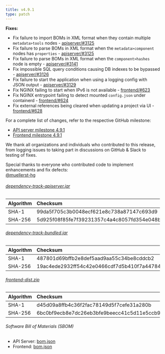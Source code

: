 ```yaml
---
title: v4.9.1
type: patch
---
```


**Fixes:**

* Fix failure to import BOMs in XML format when they contain multiple `metadata>tools` nodes - [apiserver/#3125]
* Fix failure to parse BOMs in XML format when the `metadata>component` nodes has `properties` - [apiserver/#3125]
* Fix failure to parse BOMs in XML format when the `component>hashes` node is empty - [apiserver/#3141]
* Fix impossible SQL query conditions causing DB indexes to be bypassed - [apiserver/#3126]
* Fix failure to start the application when using a logging config with JSON output - [apiserver/#3129]
* Fix NGINX failing to start when IPv6 is not available - [frontend/#623]
* Fix NGINX entrypoint failing to detect mounted `config.json` under containerd - [frontend/#624]
* Fix external references being cleared when updating a project via UI - [frontend/#628]

For a complete list of changes, refer to the respective GitHub milestone:

* [API server milestone 4.9.1](https://github.com/DependencyTrack/dependency-track/milestone/34?closed=1)
* [Frontend milestone 4.9.1](https://github.com/DependencyTrack/frontend/milestone/17?closed=1)

We thank all organizations and individuals who contributed to this release, from logging issues to taking part in discussions on GitHub & Slack to testing of fixes.

Special thanks to everyone who contributed code to implement enhancements and fix defects:  
[@muellerst-hg]

###### [dependency-track-apiserver.jar](https://github.com/DependencyTrack/dependency-track/releases/download/4.9.1/dependency-track-apiserver.jar)

| Algorithm | Checksum                                                         |
|:----------|:-----------------------------------------------------------------|
| SHA-1     | 99da5f705c3b0048ecf621e8c738a87147c693d9                         |
| SHA-256   | 5d925f08f85fe7f39231357c4a4c8057fd354e048b7c9407efb20af78033ecec |

###### [dependency-track-bundled.jar](https://github.com/DependencyTrack/dependency-track/releases/download/4.9.1/dependency-track-bundled.jar)

| Algorithm | Checksum                                                         |
|:----------|:-----------------------------------------------------------------|
| SHA-1     | 487801d69bffb2e8def5aad9aa55c34be8cddcb2                         |
| SHA-256   | 19ac4ede2932ff54c42e0466cdf7d5b410f7a44784562f237fc5b4b8891a8dc8 |

###### [frontend-dist.zip](https://github.com/DependencyTrack/frontend/releases/download/4.9.1/frontend-dist.zip)

| Algorithm | Checksum                                                         |
|:----------|:-----------------------------------------------------------------|
| SHA-1     | d45d09a8ffb4c36f2fac78149d5f7cefe31a280b                         |
| SHA-256   | 6bc0bf9ecb8e7dc26eb3bfe9beecc41c5d11e5ccb902f19f0445aaa5860a1980 |

###### Software Bill of Materials (SBOM)

* API Server: [bom.json](https://github.com/DependencyTrack/dependency-track/releases/download/4.9.1/bom.json)
* Frontend: [bom.json](https://github.com/DependencyTrack/frontend/releases/download/4.9.1/bom.json)

[apiserver/#3125]: https://github.com/DependencyTrack/dependency-track/pull/3125
[apiserver/#3126]: https://github.com/DependencyTrack/dependency-track/pull/3126
[apiserver/#3129]: https://github.com/DependencyTrack/dependency-track/pull/3129
[apiserver/#3141]: https://github.com/DependencyTrack/dependency-track/pull/3141
[frontend/#623]: https://github.com/DependencyTrack/frontend/pull/623
[frontend/#624]: https://github.com/DependencyTrack/frontend/pull/624
[frontend/#628]: https://github.com/DependencyTrack/frontend/pull/628

[@muellerst-hg]: https://github.com/muellerst-hg